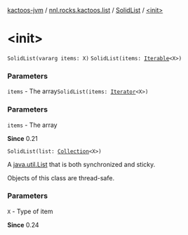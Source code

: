 [kactoos-jvm](../../index.md) / [nnl.rocks.kactoos.list](../index.md) / [SolidList](index.md) / [&lt;init&gt;](.)

# &lt;init&gt;

`SolidList(vararg items: X)`
`SolidList(items: `[`Iterable`](https://kotlinlang.org/api/latest/jvm/stdlib/kotlin.collections/-iterable/index.html)`<X>)`

### Parameters

`items` - The array`SolidList(items: `[`Iterator`](https://kotlinlang.org/api/latest/jvm/stdlib/kotlin.collections/-iterator/index.html)`<X>)`

### Parameters

`items` - The array

**Since**
0.21

`SolidList(list: `[`Collection`](https://kotlinlang.org/api/latest/jvm/stdlib/kotlin.collections/-collection/index.html)`<X>)`

A [java.util.List](#) that is both synchronized and sticky.

Objects of this class are thread-safe.

### Parameters

`X` - Type of item

**Since**
0.24

